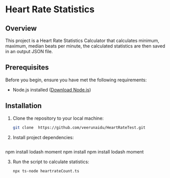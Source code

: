 # Heart Rate Statistics

## Overview

This project is a Heart Rate Statistics Calculator that calculates minimum, maximum, median beats per minute, the calculated statistics are then saved in an output JSON file.

## Prerequisites

Before you begin, ensure you have met the following requirements:

- Node.js installed ([Download Node.js](https://nodejs.org/))

## Installation

1. Clone the repository to your local machine:

   ```bash
   git clone  https://github.com/veerunaidu/HeartRateTest.git

2. Install project dependencies:

    ```bash
npm install lodash moment
    npm install
    npm install lodash moment

3. Run the script to calculate statistics:

    ```bash
    npx ts-node heartrateCount.ts
